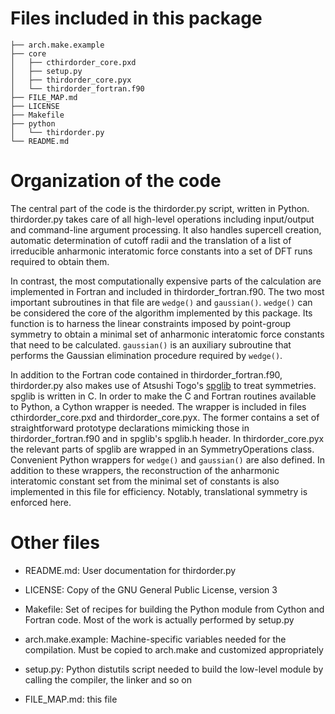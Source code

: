 # Files included in this package #

```
├── arch.make.example
├── core
│   ├── cthirdorder_core.pxd
│   ├── setup.py
│   ├── thirdorder_core.pyx
│   └── thirdorder_fortran.f90
├── FILE_MAP.md
├── LICENSE
├── Makefile
├── python
│   └── thirdorder.py
└── README.md
```

# Organization of the code #

The central part of the code is the thirdorder.py script, written in Python. thirdorder.py takes care of all high-level operations including input/output and command-line argument processing. It also handles supercell creation, automatic determination of cutoff radii and the translation of a list of irreducible anharmonic interatomic force constants into a set of DFT runs required to obtain them.

In contrast, the most computationally expensive parts of the calculation are implemented in Fortran and included in thirdorder_fortran.f90. The two most important subroutines in that file are `wedge()` and `gaussian()`. `wedge()` can be considered the core of the algorithm implemented by this package. Its function is to harness the linear constraints imposed by point-group symmetry to obtain a minimal set of anharmonic interatomic force constants that need to be calculated. `gaussian()` is an auxiliary subroutine that performs the Gaussian elimination procedure required by `wedge()`.

In addition to the Fortran code contained in thirdorder_fortran.f90, thirdorder.py also makes use of Atsushi Togo's [spglib](http://spglib.sourceforge.net/) to treat symmetries. spglib is written in C. In order to make the C and Fortran routines available to Python, a Cython wrapper is needed. The wrapper is included in files cthirdorder_core.pxd and thirdorder_core.pyx. The former contains a set of straightforward prototype declarations mimicking those in thirdorder\_fortran.f90 and in spglib's spglib.h header. In thirdorder\_core.pyx the relevant parts of spglib are wrapped in an SymmetryOperations class. Convenient Python wrappers for `wedge()` and `gaussian()` are also defined. In addition to these wrappers, the reconstruction of the anharmonic interatomic constant set from the minimal set of constants is also implemented in this file for efficiency. Notably, translational symmetry is enforced here.

# Other files #

* README.md: User documentation for thirdorder.py

* LICENSE: Copy of the GNU General Public License, version 3

* Makefile: Set of recipes for building the Python module from Cython and Fortran code. Most of the work is actually performed by setup.py

* arch.make.example: Machine-specific variables needed for the compilation. Must be copied to arch.make and customized appropriately

* setup.py: Python distutils script needed to build the low-level module by calling the compiler, the linker and so on

* FILE_MAP.md: this file
